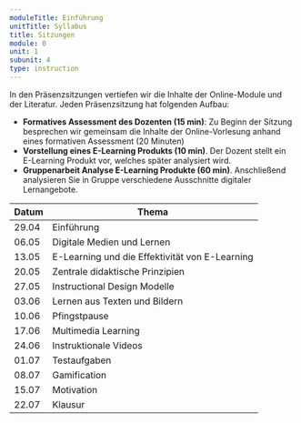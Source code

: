 ```yaml
---
moduleTitle: Einführung
unitTitle: Syllabus
title: Sitzungen
module: 0
unit: 1
subunit: 4
type: instruction
---
```

	

In den Präsenzsitzungen vertiefen wir die Inhalte der Online-Module und der Literatur. Jeden Präsenzsitzung hat folgenden Aufbau:

* **Formatives Assessment des Dozenten (15 min)**: Zu Beginn der Sitzung besprechen wir gemeinsam die Inhalte der Online-Vorlesung anhand eines formativen Assessment (20 Minuten)
* **Vorstellung eines E-Learning Produkts (10 min)**. Der Dozent stellt ein E-Learning Produkt vor, welches später analysiert wird.
* **Gruppenarbeit Analyse E-Learning Produkte (60 min)**. Anschließend analysieren Sie in Gruppe verschiedene Ausschnitte digitaler Lernangebote.


| Datum | Thema                                    |
|-------|------------------------------------------|
| 29.04 | Einführung                               |
| 06.05 | Digitale Medien und Lernen        |
| 13.05 | E-Learning und die Effektivität von E-Learning                    |
| 20.05 | Zentrale didaktische Prinzipien            |
| 27.05 | Instructional Design Modelle     |
| 03.06 | Lernen aus Texten und Bildern   |
| 10.06 | Pfingstpause                              |
| 17.06 | Multimedia Learning          |
| 24.06 | Instruktionale Videos  |
| 01.07 | Testaufgaben                       |
| 08.07 | Gamification                     |
| 15.07 | Motivation                     |
| 22.07 | Klausur                                  |